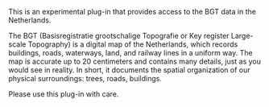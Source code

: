 This is an experimental plug-in that provides access to the BGT data in the Netherlands.

The BGT (Basisregistratie grootschalige Topografie or Key register Large-scale Topography) is a digital map of the Netherlands, which records buildings, roads, waterways, land, and railway lines in a uniform way. The map is accurate up to 20 centimeters and contains many details, just as you would see in reality. In short, it documents the spatial organization of our physical surroundings: trees, roads, buildings.

Please use this plug-in with care. 